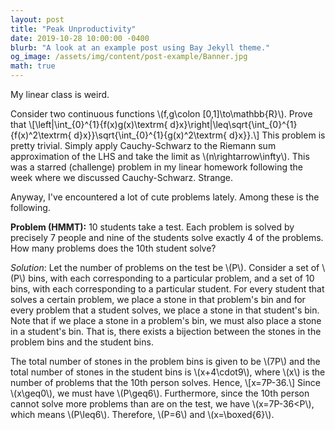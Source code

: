 ```yaml
---
layout: post
title: "Peak Unproductivity"
date: 2019-10-28 10:00:00 -0400
blurb: "A look at an example post using Bay Jekyll theme."
og_image: /assets/img/content/post-example/Banner.jpg
math: true
---
```

My linear class is weird.

Consider two continuous functions \\(f,g\colon [0,1]\to\mathbb{R}\\). Prove that
\\[\left|\int_{0}^{1}{f(x)g(x)\textrm{ d}x}\right|\leq\sqrt{\int_{0}^{1}{f(x)^2\textrm{ d}x}}\sqrt{\int_{0}^{1}{g(x)^2\textrm{ d}x}}.\\]
This problem is pretty trivial. Simply apply Cauchy-Schwarz to the Riemann sum approximation of the LHS and take the limit as \\(n\rightarrow\infty\\). This was a starred (challenge) problem in my linear homework following the week where we discussed Cauchy-Schwarz. Strange.

Anyway, I've encountered a lot of cute problems lately. Among these is the following.

**Problem (HMMT):** 10 students take a test. Each problem is solved by precisely 7 people and nine of the students solve exactly 4 of the problems. How many problems does the 10th student solve?

*Solution*: Let the number of problems on the test be \\(P\\). Consider a set of \\(P\\) bins, with each corresponding to a particular problem, and a set of 10 bins, with each corresponding to a particular student. For every student that solves a certain problem, we place a stone in that problem's bin and for every problem that a student solves, we place a stone in that student's bin. Note that if we place a stone in a problem's bin, we must also place a stone in a student's bin. That is, there exists a bijection between the stones in the problem bins and the student bins.

The total number of stones in the problem bins is given to be \\(7P\\) and the total number of stones in the student bins is \\(x+4\cdot9\\), where \\(x\\) is the number of problems that the 10th person solves. Hence,
\\[x=7P-36.\\]
Since \\(x\geq0\\), we must have \\(P\geq6\\). Furthermore, since the 10th person cannot solve more problems than are on the test, we have \\(x=7P-36<P\\), which means \\(P\leq6\\). Therefore, \\(P=6\\) and \\(x=\boxed{6}\\).